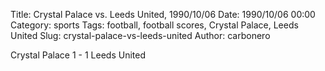 Title: Crystal Palace vs. Leeds United, 1990/10/06
Date: 1990/10/06 00:00
Category: sports
Tags: football, football scores, Crystal Palace, Leeds United
Slug: crystal-palace-vs-leeds-united
Author: carbonero


Crystal Palace 1 - 1 Leeds United

